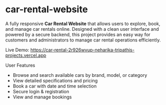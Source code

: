 # car-rental-website

A fully responsive **Car Rental Website** that allows users to explore, book, and manage car rentals online. Designed with a clean user interface and powered by a secure backend, this project provides an easy way for customers and administrators to manage car rental operations efficiently.  

Live Demo:
https://car-rental-2r926wvup-neharika-tripathis-projects.vercel.app

User Features
- Browse and search available cars by brand, model, or category  
- View detailed specifications and pricing  
- Book a car with date and time selection  
- Secure login & registration  
- View and manage bookings  
